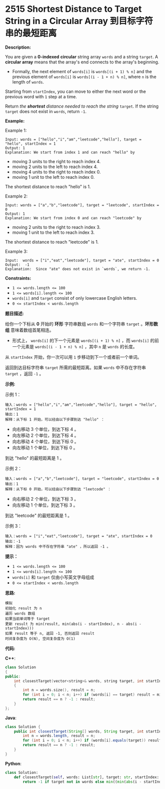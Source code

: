 # 2515 Shortest Distance to Target String in a Circular Array 到目标字符串的最短距离

__Description:__

You are given a __0-indexed__ __circular__ string array `words` and a string `target`. A __circular array__ means that the array's end connects to the array's beginning.

- Formally, the next element of `words[i]` is `words[(i + 1) % n]` and the previous element of `words[i]` is `words[(i - 1 + n) % n]`, where `n` is the length of `words`.

Starting from `startIndex`, you can move to either the next word or the previous word with `1` step at a time.

Return _the __shortest__ distance needed to reach the string_ `target`. If the string `target` does not exist in `words`, return `-1`.

__Example:__

Example 1:

```text
Input: words = ["hello","i","am","leetcode","hello"], target = "hello", startIndex = 1
Output: 1
Explanation: We start from index 1 and can reach "hello" by
```

- moving 3 units to the right to reach index 4.
- moving 2 units to the left to reach index 4.
- moving 4 units to the right to reach index 0.
- moving 1 unit to the left to reach index 0.

The shortest distance to reach "hello" is 1.

Example 2:

```text
Input: words = ["a","b","leetcode"], target = "leetcode", startIndex = 0
Output: 1
Explanation: We start from index 0 and can reach "leetcode" by
```

- moving 2 units to the right to reach index 3.
- moving 1 unit to the left to reach index 3.

The shortest distance to reach "leetcode" is 1.

Example 3:

```text
Input:  words = ["i","eat","leetcode"], target = "ate", startIndex = 0
Output:  -1
Explanation:  Since "ate" does not exist in `words`, we return -1.
```

__Constraints:__

- `1 <= words.length <= 100`
- `1 <= words[i].length <= 100`
- `words[i]` and `target` consist of only lowercase English letters.
- `0 <= startIndex < words.length`

__题目描述:__

给你一个下标从 __0__ 开始的 __环形__ 字符串数组 `words` 和一个字符串 `target` 。__环形数组__ 意味着数组首尾相连。

- 形式上， `words[i]` 的下一个元素是 `words[(i + 1) % n]` ，而 `words[i]` 的前一个元素是 `words[(i - 1 + n) % n]` ，其中 `n` 是 `words` 的长度。

从 `startIndex` 开始，你一次可以用 `1` 步移动到下一个或者前一个单词。

返回到达目标字符串 `target` 所需的最短距离。如果 `words` 中不存在字符串 `target` ，返回 `-1` 。

__示例:__

示例 1：

```text
输入：words = ["hello","i","am","leetcode","hello"], target = "hello", startIndex = 1
输出：1
解释：从下标 1 开始，可以经由以下步骤到达 "hello" ：
```

- 向右移动 3 个单位，到达下标 4 。
- 向左移动 2 个单位，到达下标 4 。
- 向右移动 4 个单位，到达下标 0 。
- 向左移动 1 个单位，到达下标 0 。

到达 "hello" 的最短距离是 1 。

示例 2：

```text
输入：words = ["a","b","leetcode"], target = "leetcode", startIndex = 0
输出：1
解释：从下标 0 开始，可以经由以下步骤到达 "leetcode" ：
```

- 向右移动 2 个单位，到达下标 3 。
- 向左移动 1 个单位，到达下标 3 。

到达 "leetcode" 的最短距离是 1 。

示例 3：

```text
输入：words = ["i","eat","leetcode"], target = "ate", startIndex = 0
输出：-1
解释：因为 words 中不存在字符串 "ate" ，所以返回 -1 。
```

__提示：__

- `1 <= words.length <= 100`
- `1 <= words[i].length <= 100`
- `words[i]` 和 `target` 仅由小写英文字母组成
- `0 <= startIndex < words.length`

__思路:__

```text
模拟
初始化 result 为 n
遍历 words 数组
如果当前单词等于 target
更新 result 为 min(result, min(abs(i - startIndex), n - abs(i - startIndex)))
如果 result 等于 n, 返回 -1, 否则返回 result
时间复杂度为 O(N), 空间复杂度为 O(1)
```

__代码:__

__C++__:

```C++
class Solution 
{
public:
    int closestTarget(vector<string>& words, string target, int startIndex) 
    {
        int n = words.size(), result = n;
        for (int i = 0; i < n; i++) if (words[i] == target) result = min(result, min(abs(i - startIndex), n - abs(i - startIndex)));
        return result == n ? -1 : result;
    }
};
```

__Java__:

```Java
class Solution {
    public int closestTarget(String[] words, String target, int startIndex) {
        int n = words.length, result = n;
        for (int i = 0; i < n; i++) if (words[i].equals(target)) result = Math.min(result, Math.min(Math.abs(i - startIndex), n - Math.abs(i - startIndex)));
        return result == n ? -1 : result;
    }
}
```

__Python__:

```Python
class Solution:
    def closestTarget(self, words: List[str], target: str, startIndex: int) -> int:
        return -1 if target not in words else min((min(abs(i - startIndex), len(words) - abs(i - startIndex)) for i, w in enumerate(words) if w == target))
```
